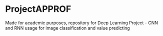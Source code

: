 # ProjectAPPROF
Made for academic purposes, repository for Deep Learning Project - CNN and RNN usage for image classification and value predicting
